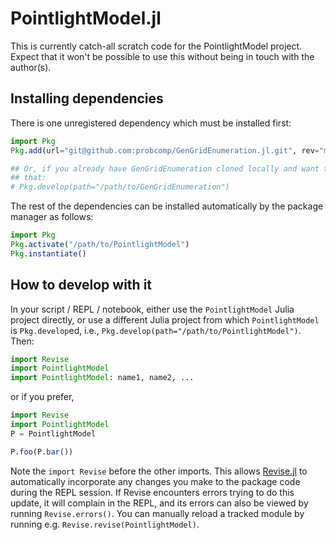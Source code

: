 # PointlightModel.jl

This is currently catch-all scratch code for the PointlightModel project.
Expect that it won't be possible to use this without being in touch with the
author(s).

## Installing dependencies

There is one unregistered dependency which must be installed first:
```julia
import Pkg
Pkg.add(url="git@github.com:probcomp/GenGridEnumeration.jl.git", rev="master")

## Or, if you already have GenGridEnumeration cloned locally and want to use
## that:
# Pkg.develop(path="/path/to/GenGridEnumeration")
```

The rest of the dependencies can be installed automatically by the package
manager as follows:
```julia
import Pkg
Pkg.activate("/path/to/PointlightModel")
Pkg.instantiate()
```

## How to develop with it

In your script / REPL / notebook, either use the `PointlightModel` Julia
project directly, or use a different Julia project from which `PointlightModel`
is `Pkg.develop`ed, i.e., `Pkg.develop(path="/path/to/PointlightModel")`.
Then:

```julia
import Revise
import PointlightModel
import PointlightModel: name1, name2, ...
```

or if you prefer,

```julia
import Revise
import PointlightModel
P = PointlightModel

P.foo(P.bar())
```

Note the `import Revise` before the other imports.  This allows
[Revise.jl](https://timholy.github.io/Revise.jl/stable/) to automatically
incorporate any changes you make to the package code during the REPL session.
If Revise encounters errors trying to do this update, it will complain in the
REPL, and its errors can also be viewed by running `Revise.errors()`.  You can
manually reload a tracked module by running e.g.
`Revise.revise(PointlightModel)`.
